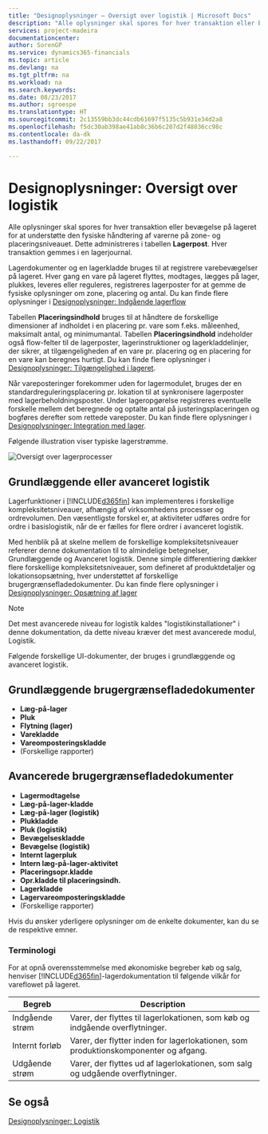 ```yaml
---
title: "Designoplysninger – Oversigt over logistik | Microsoft Docs"
description: "Alle oplysninger skal spores for hver transaktion eller bevægelse på lageret for at understøtte den fysiske håndtering af varerne på zone- og placeringsniveauet. Dette administreres i tabellen **Lagerpost**. Hver transaktion gemmes i en lagerjournal."
services: project-madeira
documentationcenter: 
author: SorenGP
ms.service: dynamics365-financials
ms.topic: article
ms.devlang: na
ms.tgt_pltfrm: na
ms.workload: na
ms.search.keywords: 
ms.date: 08/23/2017
ms.author: sgroespe
ms.translationtype: HT
ms.sourcegitcommit: 2c13559bb3dc44cdb61697f5135c5b931e34d2a8
ms.openlocfilehash: f5dc30ab398ae41ab8c36b6c207d2f48036cc98c
ms.contentlocale: da-dk
ms.lasthandoff: 09/22/2017

---
```

# <a name="design-details-warehouse-overview"></a>Designoplysninger: Oversigt over logistik
Alle oplysninger skal spores for hver transaktion eller bevægelse på lageret for at understøtte den fysiske håndtering af varerne på zone- og placeringsniveauet. Dette administreres i tabellen **Lagerpost**. Hver transaktion gemmes i en lagerjournal.  

Lagerdokumenter og en lagerkladde bruges til at registrere varebevægelser på lageret. Hver gang en vare på lageret flyttes, modtages, lægges på lager, plukkes, leveres eller reguleres, registreres lagerposter for at gemme de fysiske oplysninger om zone, placering og antal. Du kan finde flere oplysninger i [Designoplysninger: Indgående lagerflow](design-details-outbound-warehouse-flow.md)  

Tabellen **Placeringsindhold** bruges til at håndtere de forskellige dimensioner af indholdet i en placering pr. vare som f.eks. måleenhed, maksimalt antal, og minimumantal. Tabellen **Placeringsindhold** indeholder også flow-felter til de lagerposter, lagerinstruktioner og lagerkladdelinjer, der sikrer, at tilgængeligheden af en vare pr. placering og en placering for en vare kan beregnes hurtigt. Du kan finde flere oplysninger i [Designoplysninger: Tilgængelighed i lageret](design-details-availability-in-the-warehouse.md).  

Når vareposteringer forekommer uden for lagermodulet, bruges der en standardreguleringsplacering pr. lokation til at synkronisere lagerposter med lagerbeholdningsposter. Under lageropgørelse registreres eventuelle forskelle mellem det beregnede og optalte antal på justeringsplaceringen og bogføres derefter som rettede vareposter. Du kan finde flere oplysninger i [Designoplysninger: Integration med lager](design-details-integration-with-inventory.md).  

Følgende illustration viser typiske lagerstrømme.  

![Oversigt over lagerprocesser](media/design_details_warehouse_management_overview.png "design_details_warehouse_management_overview")  

## <a name="basic-or-advanced-warehousing"></a>Grundlæggende eller avanceret logistik  
Lagerfunktioner i [!INCLUDE[d365fin](includes/d365fin_md.md)] kan implementeres i forskellige kompleksitetsniveauer, afhængig af virksomhedens processer og ordrevolumen. Den væsentligste forskel er, at aktiviteter udføres ordre for ordre i basislogistik, når de er fælles for flere ordrer i avanceret logistik.  

 Med henblik på at skelne mellem de forskellige kompleksitetsniveauer refererer denne dokumentation til to almindelige betegnelser, Grundlæggende og Avanceret logistik. Denne simple differentiering dækker flere forskellige kompleksitetsniveauer, som defineret af produktdetaljer og lokationsopsætning, hver understøttet af forskellige brugergrænsefladedokumenter. Du kan finde flere oplysninger i [Designoplysninger: Opsætning af lager](design-details-warehouse-setup.md)  

> [!NOTE]  
>  Det mest avancerede niveau for logistik kaldes "logistikinstallationer" i denne dokumentation, da dette niveau kræver det mest avancerede modul, Logistik.  

 Følgende forskellige UI-dokumenter, der bruges i grundlæggende og avanceret logistik.  

## <a name="basic-ui-documents"></a>Grundlæggende brugergrænsefladedokumenter  

-   **Læg-på-lager**  
-   **Pluk**  
-   **Flytning (lager)**  
-   **Varekladde**  
-   **Vareomposteringskladde**  
-   (Forskellige rapporter)  

## <a name="advanced-ui-documents"></a>Avancerede brugergrænsefladedokumenter  

-   **Lagermodtagelse**  
-   **Læg-på-lager-kladde**  
-   **Læg-på-lager (logistik)**  
-   **Plukkladde**  
-   **Pluk (logistik)**  
-   **Bevægelseskladde**  
-   **Bevægelse (logistik)**  
-   **Internt lagerpluk**  
-   **Intern læg-på-lager-aktivitet**  
-   **Placeringsopr.kladde**  
-   **Opr.kladde til placeringsindh.**  
-   **Lagerkladde**  
-   **Lagervareomposteringskladde**  
-   (Forskellige rapporter)  

Hvis du ønsker yderligere oplysninger om de enkelte dokumenter, kan du se de respektive emner.  

### <a name="terminology"></a>Terminologi  
For at opnå overensstemmelse med økonomiske begreber køb og salg, henviser [!INCLUDE[d365fin](includes/d365fin_md.md)]-lagerdokumentation til følgende vilkår for vareflowet på lageret.  

|Begreb|Description|  
|----------|---------------------------------------|  
|Indgående strøm|Varer, der flyttes til lagerlokationen, som køb og indgående overflytninger.|  
|Internt forløb|Varer, der flytter inden for lagerlokationen, som produktionskomponenter og afgang.|  
|Udgående strøm|Varer, der flyttes ud af lagerlokationen, som salg og udgående overflytninger.|  

## <a name="see-also"></a>Se også  
 [Designoplysninger: Logistik](design-details-warehouse-management.md)

